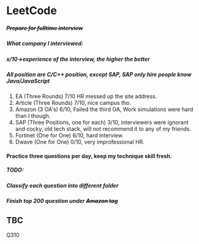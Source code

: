 # LeetCode
##### ~~Prepare for fulltime interview~~
##### What company I interviewed:
##### x/10->experience of the interview, the higher the better
##### All position are C/C++ position, except SAP, SAP only hire people know Java/JavaScript
1. EA (Three Rounds) 7/10 HR messed up the site address.
2. Article (Three Rounds) 7/10, nice campus tho.
3. Amazon (3 OA's) 6/10, Failed the third OA, Work simulations were hard than I though.
4. SAP (Three Positions, one for each) 3/10, interviewers were ignorant and cocky, old tech stack, will not recommend it to any of my friends.
5. Fortinet (One for One) 6/10, hard interview.
6. Dwave (One for One) 0/10, very improfessional HR.
#### Practice three questions per day, keep my technique skill fresh.
##### TODO:
##### Classify each question into different folder
##### Finish top 200 question under ~~Amazon tag~~
## TBC
Q310
